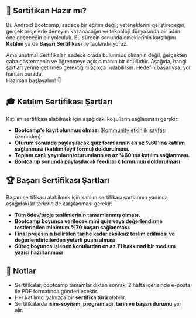## 🚀 Sertifikan Hazır mı?

Bu Android Bootcamp, sadece bir eğitim değil; yeteneklerini geliştireceğin, gerçek projelerle deneyim kazanacağın ve teknoloji dünyasında bir adım öne geçeceğin bir yolculuk. Bu sürecin sonunda emeklerinin karşılığını **Katılım** ya da **Başarı Sertifikası** ile taçlandırıyoruz.

Ama unutma! Sertifikalar, sadece orada bulunmuş olmanın değil, gerçekten çaba göstermenin ve öğrenmeye açık olmanın bir ödülüdür. Aşağıda, hangi şartları yerine getirmen gerektiğini açıkça bulabilirsin. Hedefin başarıysa, yol haritan burada.  
Hazırsan başlayalım! 👇


## 🎓 Katılım Sertifikası Şartları
Katılım sertifikası alabilmek için aşağıdaki koşulların sağlanması gerekir:

- **Bootcamp'e kayıt olunmuş olması** ([Kommunity etkinlik sayfası](https://kommunity.com/devmultigroup/events/android-blast-off-jetpack-compose-bootcamp-18857d79) üzerinden).
- **Oturum sonunda paylaşılacak quiz formlarının **en az %60'ına** katılım sağlanması (katılım teyit formu) doldurulması.**
- **Toplam canlı yayınların/oturumların **en az %60'ına** katılım sağlanması.**
- **Bootcamp sonunda paylaşılacak feedback formunun doldurulması.**



## 🏆 Başarı Sertifikası Şartları
Başarı sertifikası alabilmek için katılım sertifikası şartlarının yanında aşağıdaki kriterlerin de karşılanması gerekir:

- **Tüm ödev/proje teslimlerinin tamamlanmış olması.**
- **Bootcamp boyunca verilecek mini quiz veya değerlendirme testlerinden minimum %70 başarı sağlanması.**
- **Final projesinin belirtilen tarihe kadar eksiksiz teslim edilmesi ve değerlendiricilerden yeterli puanı alması.**
- **Süreç boyunca işlenen konulardan en az 1'i hakkınad bir medium yazısı hazırlanması**



## 📝 Notlar
- Sertifikalar, bootcamp tamamlandıktan sonraki 2 hafta içerisinde e-posta ile PDF formatında gönderilecektir.  
- Her katılımcı yalnızca **bir sertifika türü** alabilir.  
- Sertifikalarda **isim-soyisim, program adı, tarih ve başarı durumu** yer alır.
